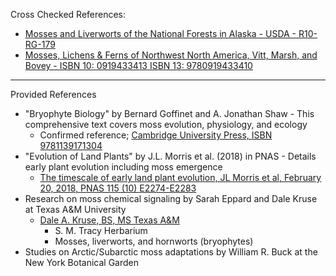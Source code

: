 Cross Checked References:
* [Mosses and Liverworts of the National Forests in Alaska - USDA - R10-RG-179](https://www.fs.usda.gov/Internet/FSE_DOCUMENTS/fsbdev3_069239.pdf)
* [Mosses, Lichens & Ferns of Northwest North America, Vitt, Marsh, and Bovey - ISBN 10:  0919433413  ISBN 13:  9780919433410](https://www.abebooks.com/9781551055695/Mosses-Lichens-Ferns-Northwest-North-1551055694/plp)

- - - -

Provided References
* "Bryophyte Biology" by Bernard Goffinet and A. Jonathan Shaw - This comprehensive text covers moss evolution, physiology, and ecology
  * Confirmed reference; [Cambridge University Press, ISBN 9781139171304](
https://doi.org/10.1017/CBO9781139171304)
* "Evolution of Land Plants" by J.L. Morris et al. (2018) in PNAS - Details early plant evolution including moss emergence
  * [The timescale of early land plant evolution, JL Morris et al, February 20, 2018, PNAS 115 (10) E2274-E2283](https://doi.org/10.1073/pnas.171958811)
* Research on moss chemical signaling by Sarah Eppard and Dale Kruse at Texas A&M University
  * [Dale A. Kruse, BS, MS Texas A&M](https://eccb.tamu.edu/people/kruse-dale-a/)
    * S. M. Tracy Herbarium
    * Mosses, liverworts, and hornworts (bryophytes)
* Studies on Arctic/Subarctic moss adaptations by William R. Buck at the New York Botanical Garden
